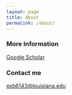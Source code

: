 ```yaml
---
layout: page
title: About
permalink: /about/
---
```



### More Information
[Google Scholar](https://scholar.google.com/citations?user=emfPldAAAAAJ&hl=en)



### Contact me

[exb6143@louisiana.edu](mailto:exb6143@louisiana.edu)
